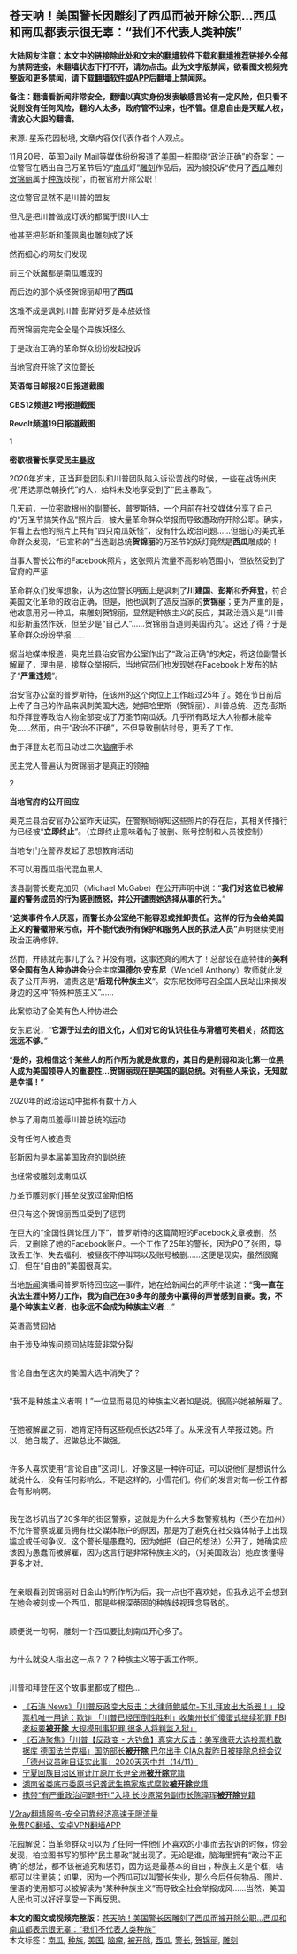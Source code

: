  <h2>苍天呐！美国警长因雕刻了西瓜而被开除公职…西瓜和南瓜都表示很无辜：“我们不代表人类种族”</h2> <p class="notice"><b>大陆网友注意：本文中的链接除此处和文末的<a href="https://github.com/bannedbook/fanqiang" >翻墙</a>软件下载和<a href="https://github.com/killgcd/justmysocks/blob/master/README.md">翻墙推荐</a>链接外全部为禁网链接，未翻墙状态下打不开，请勿点击。此为文字版禁闻，欲看图文视频完整版和更多禁闻，请下载<a href="https://github.com/bannedbook/fanqiang">翻墙软件或APP</a>后翻墙上禁闻网。</p><p>备注：翻墙看新闻非常安全，翻墙以真实身份发表敏感言论有一定风险，但只看不说则没有任何风险，翻的人太多，政府管不过来，也不管。信息自由是天赋人权，请放心大胆的翻墙。</b></p>  <div class="entry"> <p></p> <p>来源: 星系花园秘境, 文章内容仅代表作者个人观点。</p> <p>11月20号，英国Daily Mail等媒体纷纷报道了<a href="https://www.bannedbook.org/bnews/tag/%e7%be%8e%e5%9b%bd/" class="st_tag internal_tag" rel="tag" title="标签 美国 下的日志">美国</a>一桩围绕“政治正确”的奇案：一位警官在晒出自己万圣节后的“<a href="https://www.bannedbook.org/bnews/tag/%e5%8d%97%e7%93%9c/" class="st_tag internal_tag" rel="tag" title="标签 南瓜 下的日志">南瓜</a>灯”<a href="https://www.bannedbook.org/bnews/tag/%E9%9B%95%E5%88%BB/" class="st_tag internal_tag" rel="tag" title="标签 雕刻 下的日志">雕刻</a>作品后，因为被投诉“使用了<a href="https://www.bannedbook.org/bnews/tag/%e8%a5%bf%e7%93%9c/" class="st_tag internal_tag" rel="tag" title="标签 西瓜 下的日志">西瓜</a>雕刻<a href="https://www.bannedbook.org/bnews/tag/%E8%B4%BA%E9%94%A6%E4%B8%BD/" class="st_tag internal_tag" rel="tag" title="标签 贺锦丽 下的日志">贺锦丽</a>属于<a href="https://www.bannedbook.org/bnews/tag/%E7%A7%8D%E6%97%8F/" class="st_tag internal_tag" rel="tag" title="标签 种族 下的日志">种族</a>歧视”，而被官府开除公职！</p> <p>这位警官显然不是川普的盟友</p> <p>但凡是把川普做成灯妖的都属于恨川人士</p> <p>他甚至把彭斯和蓬佩奥也雕刻成了妖</p> <p>然而细心的网友们发现</p> <p>前三个妖魔都是南瓜雕成的</p> <p>而后边的那个妖怪贺锦丽却用了<strong style="font-weight: 600;">西瓜</strong></p> <p>这难不成是讽刺川普 彭斯好歹是本族妖怪</p> <p>而贺锦丽完完全全是个异族妖怪么</p> <p>于是政治正确的革命群众纷纷发起投诉</p> <p>当地官府开除了这位<a href="https://www.bannedbook.org/bnews/tag/%E8%AD%A6%E9%95%BF/" class="st_tag internal_tag" rel="tag" title="标签 警长 下的日志">警长</a></p> <p><strong style="font-weight: 600;">英语每日邮报20日报道截图</strong></p> <p><strong style="font-weight: 600;">CBS12频道21号报道截图</strong></p>  <p></p> <p><strong style="font-weight: 600;">Revolt频道19日报道截图</strong></p> <p>1</p> <p><strong style="font-weight: 600;">密歇根警长享受民主<span class='wp_keywordlink'><a href="https://www.bannedbook.org/forum11/topic276.html" title="禁片：评中国共产党的暴政" target="_blank">暴政</a></span></strong></p> <p>2020年岁末，正当拜登团队和川普团队陷入诉讼苦战的时候，一些在战场州庆祝“用选票改朝换代”的人，始料未及地享受到了“民主暴政”。</p> <p>几天前，一位密歇根州的副警长，普罗斯特，一个月前在社交媒体分享了自己的“万圣节搞笑作品”照片后，被大量革命群众举报而导致遭政府开除公职。确实，乍看上去他的照片上共有“四只南瓜妖怪”，没有什么政治问题……但细心的美式革命群众发现，“已宣称的”当选副总统<strong style="font-weight: 600;">贺锦丽</strong>的万圣节的妖灯竟然是<strong style="font-weight: 600;">西瓜</strong>雕成的！</p> <p>当事人警长公布的Facebook照片，这张照片流量不高影响范围小，但依然受到了官府的严惩</p> <p>革命群众们发挥想象，认为这位警长明面上是讽刺了<strong style="font-weight: 600;">川建国</strong>、<strong style="font-weight: 600;">彭斯</strong>和<strong style="font-weight: 600;">乔拜登</strong>，符合美国文化革命的政治正确，但是，他也讽刺了造反当家的<strong style="font-weight: 600;">贺锦丽</strong>；更为严重的是，他故意用另一种瓜，来雕刻贺锦丽，显然是种族主义的反应，其政治涵义是“川普和彭斯虽然作妖，但至少是“自己人”……贺锦丽当道则美国药丸”。这还了得？于是革命群众纷纷举报……</p> <p></p> <p>据当地媒体报道，奥克兰县治安官办公室作出了“政治正确”的决定，将这位副警长解雇了，理由是，接群众举报后，当地官员们也发现她在Facebook上发布的帖子“<strong style="font-weight: 600;">严重违规</strong>”。</p> <p>治安官办公室的普罗斯特，在该州的这个岗位上工作超过25年了。她在节日前后上传了自己的作品来讽刺美国大选，她把哈里斯（贺锦丽）、川普总统、迈克·彭斯和乔拜登等政治人物全部变成了万圣节南瓜妖。几乎所有政坛大人物都未能幸免……然而，由于“政治不正确”，不但导致删帖封号，更丢了工作。</p> <p>由于拜登太老而且动过二次<a href="https://www.bannedbook.org/bnews/tag/%E8%84%91%E7%98%A4/" class="st_tag internal_tag" rel="tag" title="标签 脑瘤 下的日志">脑瘤</a>手术</p> <p>民主党人普遍认为贺锦丽才是真正的领袖</p> <p></p> <p>2</p>  <p><strong style="font-weight: 600;">当地官府的公开回应</strong></p> <p>奥克兰县治安官办公室昨天证实，在警察局得知这些照片的存在后，其相关传播行为已经被“<strong style="font-weight: 600;">立即终止</strong>”。（立即终止意味着帖子被删、账号控制和人员被控制）</p> <p>当地专门在警界发起了思想教育活动</p> <p>不可以用西瓜指代混血黑人</p> <p></p> <p>该县副警长麦克加贝（Michael McGabe）在公开声明中说：“<strong style="font-weight: 600;">我们对这位已被解雇的警务成员的行为感到愤怒，并公开谴责她选择从事的行为。</strong>”</p> <p>“<strong style="font-weight: 600;">这类事件令人厌恶，而警长办公室绝不能容忍或推卸责任。这样的行为会给美国正义的警徽带来污点，并不能代表所有保护和服务人民的执法人员”</strong>声明继续使用政治正确修辞。</p> <p>然而，开除就完事儿了么？并没有哦，这事还真的闹大了！总部设在底特律的<strong style="font-weight: 600;">美利坚全国有色人种协进会</strong>分会主席<strong style="font-weight: 600;">温德尔·安东尼</strong>（Wendell Anthony）牧师就此发表了公开声明，谴责这是“<strong style="font-weight: 600;">后现代种族主义</strong>”。安东尼牧师号召全国人民站出来揭发身边的这种“特殊种族主义”……</p> <p>此案惊动了全美有色人种协进会</p> <p>安东尼说，“<strong style="font-weight: 600;">它源于过去的旧文化，人们对它的认识往往与滑稽可笑相关，然而这远远不够。</strong>”</p> <p>“<strong style="font-weight: 600;">是的，我相信这个某些人的所作所为就是故意的，其目的是削弱和淡化第一位黑人成为美国领导人的重要性…贺锦丽现在是美国的副总统。对有些人来说，无知就是幸福！”</strong></p> <p>2020年的政治运动中据称有数十万人</p> <p>参与了用南瓜羞辱川普总统的运动</p> <p>没有任何人被追责</p> <p>彭斯因为是本届美国政府的副总统</p>  <p>也经常被雕刻成南瓜妖</p> <p>万圣节雕刻家们甚至没放过金斯伯格</p> <p>但只有这个贺锦丽西瓜受到了惩罚</p> <p>在巨大的“全国性舆论压力下”，普罗斯特的这篇简短的Facebook文章被删，然后，又删除了她的Facebook账户。一个工作了25年的警长，因为PO了张图，导致丢工作、失去福利、被昼夜不停叫骂以及账号被删……这便是现实，虽然很魔幻，但在“自由的”美国很真实。</p> <p>当地<span class='wp_keywordlink_affiliate'><a href="https://www.bannedbook.org/" title="新闻">新闻</a></span>演播间普罗斯特回应这一事件，她在给新闻台的声明中说道：“<strong style="font-weight: 600;">我一直在执法生涯中努力工作，我为自己在30多年的服务中赢得的声誉感到自豪。我，不是个种族主义者，也永远不会成为种族主义者…</strong>”</p> <p>英语高赞回帖</p> <p>由于涉及种族问题回帖阵营非常分裂</p> <p><br /> 言论自由在这次的美国大选中消失了？</p> <p><br /> “我不是种族主义者啊！”一位显而易见的种族主义者如是说。很高兴她被解雇了。</p> <p><br /> 在她被解雇之前，她肯定持有这些观点长达25年了。从来没有人举报过她。所以，她自裁了。迟做总比不做强。</p> <p><br /> 许多人喜欢使用“言论自由”这词儿，好像这是一种许可证，可以说他们是想说什么就说什么，没有任何影响么。不是这样的，小雪花们。你们的发言对每一份工作都会有影响啊。</p> <p><br /> 我在洛杉矶当了20多年的街区警察，这就是为什么大多数警察机构（至少在加州）不允许警察或雇员拥有社交媒体账户的原因，那是为了避免在社交媒体帖子上出现尴尬或任何争议。这个警长是愚蠢的，因为她把（自己的想法）公开了，她确实应该因为愚蠢而被解雇，因为这言行是非常种族主义的，（对美国政治）她应该懂得更多才对。</p> <p><br /> 在亲眼看到贺锦丽对旧金山的所作所为后，我一点也不喜欢她，但我永远不会想到在她会被刻成一个西瓜，那是些根深蒂固的种族歧视理念导致的。</p> <p><br /> 顺便说一句啊，雕刻一个西瓜要比刻南瓜开心多了。</p> <p><br /> 为什么就没人指出这一点？？？种族主义等于丢工作啊。</p>  <p><br /> 川普和拜登在这个故事里都成了橙色…</p> <ul class='op-related-articles' title='相关阅读'> <li><a href='https://www.bannedbook.org/bnews/bannedvideo/20201115/1431253.html' target='_blank'>《石涛 News》「川普反政变大反击：大律师鲍威尔-下礼拜放出大杀器！」投票机唯一用途：欺诈 「川普已经压倒性胜利」收集州长们傻蛋式继续犯罪 FBI老板要<b>被开除</b> 大规模刑事犯罪 很多人将判监入狱」</a></li> <li><a href='https://www.bannedbook.org/bnews/bannedvideo/20201115/1431141.html' target='_blank'>《石涛聚焦》「川普【反政变 - 大钓鱼】真实大反击：美军缴获大选投票机数据库 德国法兰克福」国防部长<b>被开除</b> 巴尔出手 CIA总裁昨日被排除总统会议「德州议员昨日证实此事」2020天灭中共（14/11）</a></li> <li><a href='https://www.bannedbook.org/bnews/baitai/20201104/1425783.html' target='_blank'>宁夏回族自治区审计厅原厅长尹全洲<b>被开除</b>党籍</a></li> <li><a href='https://www.bannedbook.org/bnews/baitai/20201103/1425086.html' target='_blank'>湖南省娄底市委原书记龚武生搞家族式腐败<b>被开除</b>党籍</a></li> <li><a href='https://www.bannedbook.org/bnews/headline/20201101/1423566.html' target='_blank'>携带“有严重政治问题书刊”入境 长沙原常务副市长陈泽珲<b>被开除</b>党籍</a></li> </ul> <p class="texttj"> <a href="https://www.bannedbook.org/forum23/topic22702.html" target="_blank">V2ray翻墙服务-安全可靠经济高速无限流量</a><br/> <a href="https://github.com/bannedbook/fanqiang/wiki/%E7%A6%81%E9%97%BB%E7%BD%91%E5%AE%89%E5%8D%93%E7%BF%BB%E5%A2%99%E6%96%B0%E9%97%BBAPP" target="_blank">免费PC翻墙、安卓VPN翻墙APP</a></p><p>花园解说：当革命群众可以为了任何一件他们不喜欢的小事而去投诉的时候，你会发现，柏拉图书写的那种“民主暴政”就出现了。无论是谁，脑海里拥有“政治不正确”的想法，都不该被追究和惩罚，因为这是最基本的自由；种族主义是个框，啥都可以往里装；如果，因为一个西瓜可以叫警长失业，那么今后任何物品、图片、俚语的使用都可以被解读为“某种种族主义”而导致全社会举报成风……当然，美国人民也可以好好享受一下再反思。</p><a name='sharetosocial'></a>       <div><b>本文的图文或视频完整版</b>：<a href='https://www.bannedbook.org/bnews/comments/20201122/1434879.html'>苍天呐！美国警长因雕刻了西瓜而被开除公职…西瓜和南瓜都表示很无辜：“我们不代表人类种族”</a></div>  </div><!--END ENTRY--> <div class="postfooter"> <div>本文标签：<a href="https://www.bannedbook.org/bnews/tag/%e5%8d%97%e7%93%9c/" rel="tag">南瓜</a>, <a href="https://www.bannedbook.org/bnews/tag/%E7%A7%8D%E6%97%8F/" rel="tag">种族</a>, <a href="https://www.bannedbook.org/bnews/tag/%e7%be%8e%e5%9b%bd/" rel="tag">美国</a>, <a href="https://www.bannedbook.org/bnews/tag/%E8%84%91%E7%98%A4/" rel="tag">脑瘤</a>, <a href="https://www.bannedbook.org/bnews/tag/%E8%A2%AB%E5%BC%80%E9%99%A4/" rel="tag">被开除</a>, <a href="https://www.bannedbook.org/bnews/tag/%e8%a5%bf%e7%93%9c/" rel="tag">西瓜</a>, <a href="https://www.bannedbook.org/bnews/tag/%E8%AD%A6%E9%95%BF/" rel="tag">警长</a>, <a href="https://www.bannedbook.org/bnews/tag/%E8%B4%BA%E9%94%A6%E4%B8%BD/" rel="tag">贺锦丽</a>, <a href="https://www.bannedbook.org/bnews/tag/%E9%9B%95%E5%88%BB/" rel="tag">雕刻</a></div>  </div><!--END POSTFOOTER--> 